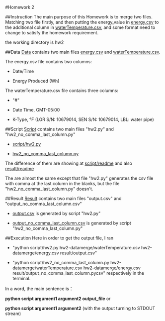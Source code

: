 #Homework 2

##Instruction
The main purpose of this Homework is to merge two files. Matching two file firstly, and then putting the energy_value in [energy.csv](https://github.com/ruifengchen/stat679work/blob/master/hw2/hw2-datamerge/energy.csv) to the additional column in [waterTemperature.csv](https://github.com/ruifengchen/stat679work/blob/master/hw2/hw2-datamerge/waterTemperature.csv), and some format need to change to satisfy the homework requirement.

the working directory is hw2

##Data
[Data](https://github.com/ruifengchen/stat679work/tree/master/hw2/hw2-datamerge) contains two main files [energy.csv](https://github.com/ruifengchen/stat679work/blob/master/hw2/hw2-datamerge/energy.csv) and [waterTemperature.csv](https://github.com/ruifengchen/stat679work/blob/master/hw2/hw2-datamerge/waterTemperature.csv).

The energy.csv file contains two columns:

- Date/Time

- Energy Produced (Wh)

The waterTemperature.csv file contains three columns:

- "#"

- Date Time, GMT-05:00

- K-Type, °F (LGR S/N: 10679014, SEN S/N: 10679014, LBL: water pipe)

##Script
[Script](https://github.com/ruifengchen/stat679work/tree/master/hw2/script) contains two main files "hw2.py" and "hw2_no_comma_last_column.py"

- [script/hw2.py](https://github.com/ruifengchen/stat679work/blob/master/hw2/script/hw2.py)

- [hw2_no_comma_last_column.py](https://github.com/ruifengchen/stat679work/blob/master/hw2/script/hw2_no_comma_last_column.py)

The difference of them are showing at [script/readme](https://github.com/ruifengchen/stat679work/blob/master/hw2/script/readme.md) and also [result/readme](https://github.com/ruifengchen/stat679work/blob/master/hw2/result/readme.md)

The are almost the same except that file "hw2.py" generates the csv file with comma at the last column in the blanks, but the file "hw2_no_comma_last_column.py" doesn't.

##Result
[Result](https://github.com/ruifengchen/stat679work/tree/master/hw2/result) contains two main files "output.csv" and "output_no_comma_last_column.csv"

- [output.csv](https://github.com/ruifengchen/stat679work/blob/master/hw2/result/output.csv) is generated by script "hw2.py"

- [output_no_comma_last_column.csv](https://github.com/ruifengchen/stat679work/blob/master/hw2/result/output_no_comma_last_column.csv) is generated by script "hw2_no_comma_last_column.py"

##Execution
Here in order to get the output file, I ran

- "python script/hw2.py hw2-datamerge/waterTemperature.csv hw2-datamerge/energy.csv result/output.csv"

- "python script/hw2_no_comma_last_column.py hw2-datamerge/waterTemperature.csv hw2-datamerge/energy.csv result/output_no_comma_last_column.pycsv" respectively in the terminal.

In a word, the main sentence is：

**python script argument1 argument2 output_file** or

**python script argument1 argument2** (with the output turning to STDOUT stream)
